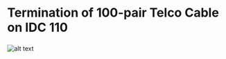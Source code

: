 <h1>Termination of 100-pair Telco Cable on IDC 110</h1>

 ###
![alt text](https://i.imgur.com/QOrR4VA.jpeg)
